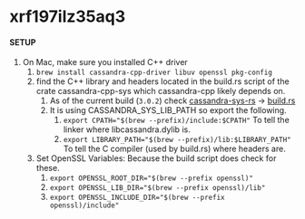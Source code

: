 # xrf197ilz35aq3

#### SETUP

1. On Mac, make sure you installed C++ driver
    1. `brew install cassandra-cpp-driver libuv openssl pkg-config`
    2. find the C++ library and headers located in the build.rs script of the crate cassandra-cpp-sys which
       cassandra-cpp likely depends on.
        1. As of the current build (`3.0.2`)
           check [cassandra-sys-rs](https://github.com/cassandra-rs/cassandra-sys-rs/tree/main) -> [build.rs](https://github.com/cassandra-rs/cassandra-sys-rs/blob/main/build.rs)
        2. It is using CASSANDRA_SYS_LIB_PATH so export the following.
            1. `export CPATH="$(brew --prefix)/include:$CPATH"` To tell the linker where libcassandra.dylib is.
            2. `export LIBRARY_PATH="$(brew --prefix)/lib:$LIBRARY_PATH"` To tell the C compiler (used by build.rs)
               where
               headers are.
    3. Set OpenSSL Variables: Because the build script does check for these.
        1. `export OPENSSL_ROOT_DIR="$(brew --prefix openssl)"`
        2. `export OPENSSL_LIB_DIR="$(brew --prefix openssl)/lib"`
        3. `export OPENSSL_INCLUDE_DIR="$(brew --prefix openssl)/include"`
